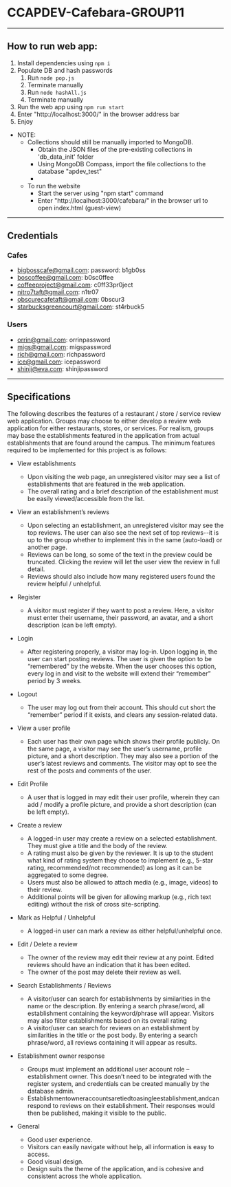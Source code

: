 # CCAPDEV-Cafebara-GROUP11

-----------------------------------------------------------------------
## How to run web app:
1. Install dependencies using `npm i`
2. Populate DB and hash passwords
    1. Run `node pop.js`
    2. Terminate manually
    3. Run `node hashAll.js`
    4. Terminate manually
3. Run the web app using `npm run start`
4. Enter "http://localhost:3000/" in the browser address bar
5. Enjoy
- NOTE:  
    - Collections should still be manually imported to MongoDB.
        - Obtain the JSON files of the pre-existing collections in 'db_data_init' folder
        - Using MongoDB Compass, import the file collections to the database "apdev_test"
        - 
    - To run the website
        - Start the server using "npm start" command
        - Enter "http://localhost:3000/cafebara/" in the browser url to open index.html (guest-view)

-----------------------------------------------------------------------
## Credentials
### Cafes
- bigbosscafe@gmail.com: password: b1gb0ss
- boscoffee@gmail.com: b0sc0ffee
- coffeeproject@gmail.com: c0ff33pr0ject
- nitro7taft@gmail.com: n1tr07
- obscurecafetaft@gmail.com: 0bscur3
- starbucksgreencourt@gmail.com: st4rbuck5
### Users
- orrin@gmail.com: orrinpassword
- migs@gmail.com: migspassword
- rich@gmail.com: richpassword
- ice@gmail.com: icepassword
- shinji@eva.com:  shinjipassword

-----------------------------------------------------------------------
## Specifications
The following describes the features of a restaurant / store / service review web application. Groups may choose to either develop a review web application for either restaurants, stores, or services. For realism, groups may base the establishments featured in the application from actual establishments that are found around the campus. The minimum features required to be implemented for this project is as follows:
- View establishments
  - Upon visiting the web page, an unregistered visitor may see a list of establishments that are featured in the web application.
  - The overall rating and a brief description of the establishment must be easily viewed/accessible from the list.
  
- View an establishment’s reviews
  - Upon selecting an establishment, an unregistered visitor may see the top reviews. The user can also see the next set of top reviews--it is up to the group whether to implement this in the same (auto-load) or another page.
  - Reviews can be long, so some of the text in the preview could be truncated. Clicking the review will let the user view the review in full detail.
  - Reviews should also include how many registered users found the review helpful / unhelpful.
- Register
  - A visitor must register if they want to post a review. Here, a visitor must
enter their username, their password, an avatar, and a short description
(can be left empty).
- Login
  - After registering properly, a visitor may log-in. Upon logging in, the user
can start posting reviews. The user is given the option to be “remembered” by the website. When the user chooses this option, every log in and visit to the website will extend their “remember” period by 3 weeks.
- Logout
  - The user may log out from their account. This should cut short the
“remember” period if it exists, and clears any session-related data.
- View a user profile
  - Each user has their own page which shows their profile publicly. On the
same page, a visitor may see the user’s username, profile picture, and a short description. They may also see a portion of the user’s latest reviews and comments. The visitor may opt to see the rest of the posts and comments of the user.
- Edit Profile
  - A user that is logged in may edit their user profile, wherein they can add / modify a profile picture, and provide a short description (can be left
empty).
- Create a review
  - A logged-in user may create a review on a selected establishment. They
must give a title and the body of the review.
  - A rating must also be given by the reviewer. It is up to the student what
kind of rating system they choose to implement (e.g., 5-star rating, recommended/not recommended) as long as it can be aggregated to some degree.
  - Users must also be allowed to attach media (e.g., image, videos) to their review.
  - Additional points will be given for allowing markup (e.g., rich text editing) without the risk of cross site-scripting.
- Mark as Helpful / Unhelpful
  - A logged-in user can mark a review as either helpful/unhelpful once.
- Edit / Delete a review
  - The owner of the review may edit their review at any point. Edited reviews should have an indication that it has been edited.
  - The owner of the post may delete their review as well.
- Search Establishments / Reviews
  - A visitor/user can search for establishments by similarities in the name
or the description. By entering a search phrase/word, all establishment containing the keyword/phrase will appear. Visitors may also filter establishments based on its overall rating
  - A visitor/user can search for reviews on an establishment by similarities in the title or the post body. By entering a search phrase/word, all reviews containing it will appear as results.
- Establishment owner response
  - Groups must implement an additional user account role – establishment
owner. This doesn’t need to be integrated with the register system, and
credentials can be created manually by the database admin.
  - Establishmentowneraccountsaretiedtoasingleestablishment,andcan respond to reviews on their establishment. Their responses would then be
published, making it visible to the public.
- General
  - Good user experience.
  - Visitors can easily navigate without help, all information is easy to access.
  - Good visual design.
  - Design suits the theme of the application, and is cohesive and consistent across the whole application.

    
